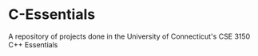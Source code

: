 # C-Essentials
A repository of projects done in the University of Connecticut's CSE 3150 C++ Essentials
